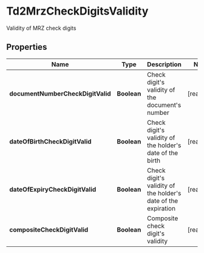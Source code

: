 

# Td2MrzCheckDigitsValidity

Validity of MRZ check digits

## Properties

| Name | Type | Description | Notes |
|------------ | ------------- | ------------- | -------------|
|**documentNumberCheckDigitValid** | **Boolean** | Check digit&#39;s validity of the document&#39;s number |  [readonly] |
|**dateOfBirthCheckDigitValid** | **Boolean** | Check digit&#39;s validity of the holder&#39;s date of the birth |  [readonly] |
|**dateOfExpiryCheckDigitValid** | **Boolean** | Check digit&#39;s validity of the holder&#39;s date of the expiration |  [readonly] |
|**compositeCheckDigitValid** | **Boolean** | Composite check digit&#39;s validity |  [readonly] |




